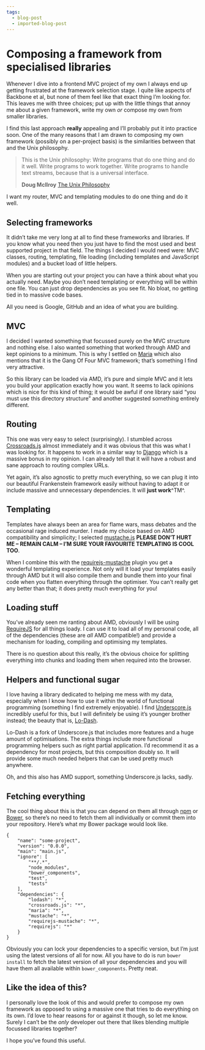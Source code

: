 ```yaml
---
tags:
  - blog-post
  - imported-blog-post
---
```

# Composing a framework from specialised libraries

Whenever I dive into a frontend MVC project of my own I always end up getting frustrated at the framework selection stage. I quite like aspects of Backbone et al, but none of them feel like that exact thing I’m looking for. This leaves me with three choices; put up with the little things that annoy me about a given framework, write my own _or_ compose my own from smaller libraries.

I find this last approach **really** appealing and I’ll probably put it into practice soon. One of the many reasons that I am drawn to composing my own framework (possibly on a per-project basis) is the similarities between that and the Unix philosophy.

> This is the Unix philosophy: Write programs that do one thing and do it well. Write programs to work together. Write programs to handle text streams, because that is a universal interface.
>
> **Doug McIlroy** [The Unix Philosophy](https://en.wikipedia.org/wiki/Unix_philosophy)

I want my router, MVC and templating modules to do one thing and do it well.

## Selecting frameworks

It didn’t take me very long at all to find these frameworks and libraries. If you know what you need then you just have to find the most used and best supported project in that field. The things I decided I would need were: MVC classes, routing, templating, file loading (including templates and JavaScript modules) and a bucket load of little helpers.

When you are starting out your project you can have a think about what you actually need. Maybe you don’t need templating or everything will be within one file. You can just drop dependencies as you see fit. No bloat, no getting tied in to massive code bases.

All you need is Google, GitHub and an idea of what you are building.

## MVC

I decided I wanted something that focussed purely on the MVC structure and nothing else. I also wanted something that worked through AMD and kept opinions to a minimum. This is why I settled on [Maria](http://peter.michaux.ca/maria/) which also mentions that it is the Gang Of Four MVC framework; that’s something I find very attractive.

So this library can be loaded via AMD, it’s pure and simple MVC and it lets you build your application exactly how you want. It seems to lack opinions which is nice for this kind of thing; it would be awful if one library said “you must use this directory structure” and another suggested something entirely different.

## Routing

This one was very easy to select (surprisingly). I stumbled across [Crossroads.js](http://millermedeiros.github.io/crossroads.js/) almost immediately and it was obvious that this was what I was looking for. It happens to work in a similar way to [Django](https://www.djangoproject.com/) which is a massive bonus in my opinion. I can already tell that it will have a robust and sane approach to routing complex URLs.

Yet again, it’s also agnostic to pretty much everything, so we can plug it into our beautiful Frankenstein framework easily without having to adapt it or include massive and unnecessary dependencies. It will __just work__^TM^.

## Templating

Templates have always been an area for flame wars, mass debates and the occasional rage induced murder. I made my choice based on AMD compatibility and simplicity; I selected [mustache.js](https://github.com/janl/mustache.js) **PLEASE DON’T HURT ME – REMAIN CALM – I’M SURE YOUR FAVOURITE TEMPLATING IS COOL TOO**.

When I combine this with the [requirejs-mustache](https://github.com/jfparadis/requirejs-mustache) plugin you get a wonderful templating experience. Not only will it load your templates easily through AMD but it will also compile them and bundle them into your final code when you flatten everything through the optimiser. You can’t really get any better than that; it does pretty much everything for you!

## Loading stuff

You’ve already seen me ranting about AMD, obviously I will be using [RequireJS](http://requirejs.org/) for all things loady. I can use it to load all of my personal code, all of the dependencies (these are _all_ AMD compatible!) and provide a mechanism for loading, compiling and optimising my templates.

There is no question about this really, it’s the obvious choice for splitting everything into chunks and loading them when required into the browser.

## Helpers and functional sugar

I love having a library dedicated to helping me mess with my data, especially when I know how to use it within the world of functional programming (something I find extremely enjoyable). I find [Underscore.js](http://underscorejs.org/) incredibly useful for this, but I will definitely be using it’s younger brother instead; the beauty that is, [Lo-Dash](http://lodash.com/).

Lo-Dash is a fork of Underscore.js that includes more features and a huge amount of optimisations. The extra things include more functional programming helpers such as right partial application. I’d recommend it as a dependency for most projects, but this composition doubly so. It will provide some much needed helpers that can be used pretty much anywhere.

Oh, and this also has AMD support, something Underscore.js lacks, sadly.

## Fetching everything

The cool thing about this is that you can depend on them all through [npm](https://npmjs.org/) or [Bower](http://bower.io/), so there’s no need to fetch them all individually or commit them into your repository. Here’s what my Bower package would look like.

```
{
    "name": "some-project",
    "version": "0.0.0",
    "main": "main.js",
    "ignore": [
        "**/.*",
        "node_modules",
        "bower_components",
        "test",
        "tests"
    ],
    "dependencies": {
        "lodash": "*",
        "crossroads.js": "*",
        "maria": "*",
        "mustache": "*",
        "requirejs-mustache": "*",
        "requirejs": "*"
    }
}
```

Obviously you can lock your dependencies to a specific version, but I’m just using the latest versions of all for now. All you have to do is run `bower install` to fetch the latest version of all your dependencies and you will have them all available within `bower_components`. Pretty neat.

## Like the idea of this?

I personally love the look of this and would prefer to compose my own framework as opposed to using a massive one that tries to do everything on its own. I’d love to hear reasons for or against it though, so let me know. Surely I can’t be the _only_ developer out there that likes blending multiple focussed libraries together?

I hope you’ve found this useful.
